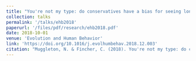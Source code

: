 ```yaml
---
title: "You're not my type: do conservatives have a bias for seeing long-term mates?"
collection: talks
permalink: '/talks/ehb2018'
paperurl: '/files/pdf/research/ehb2018.pdf'
date: 2018-10-01
venue: 'Evolution and Human Behavior'
link: 'https://doi.org/10.1016/j.evolhumbehav.2018.12.003'
citation: "Muggleton, N. & Fincher, C. (2018). You're not my type: do conservatives have a bias for seeing long-term mates? <i>Evolution and Human Behavior, 39</i>(6), 652-663."
---
```

